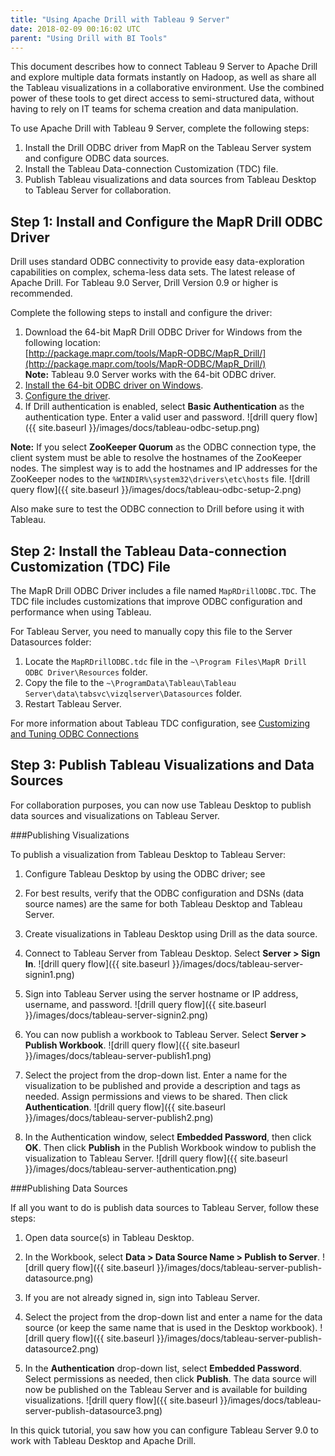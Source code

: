 ```yaml
---
title: "Using Apache Drill with Tableau 9 Server"
date: 2018-02-09 00:16:02 UTC
parent: "Using Drill with BI Tools"
---
```


This document describes how to connect Tableau 9 Server to Apache Drill and explore multiple data formats instantly on Hadoop, as well as share all the Tableau visualizations in a collaborative environment. Use the combined power of these tools to get direct access to semi-structured data, without having to rely on IT teams for schema creation and data manipulation. 

To use Apache Drill with Tableau 9 Server, complete the following steps: 

1.	Install the Drill ODBC driver from MapR on the Tableau Server system and configure ODBC data sources.
2.	Install the Tableau Data-connection Customization (TDC) file.
3.	Publish Tableau visualizations and data sources from Tableau Desktop to Tableau Server for collaboration.


## Step 1: Install and Configure the MapR Drill ODBC Driver 

Drill uses standard ODBC connectivity to provide easy data-exploration capabilities on complex, schema-less data sets. The latest release of Apache Drill. For Tableau 9.0 Server, Drill Version 0.9 or higher is recommended.

Complete the following steps to install and configure the driver:

1. Download the 64-bit MapR Drill ODBC Driver for Windows from the following location:<br> [http://package.mapr.com/tools/MapR-ODBC/MapR_Drill/](http://package.mapr.com/tools/MapR-ODBC/MapR_Drill/)     
**Note:** Tableau 9.0 Server works with the 64-bit ODBC driver.
2. [Install the 64-bit ODBC driver on Windows]({{site.baseurl}}/docs/installing-the-driver-on-windows/).
3. [Configure the driver]({{site.baseurl}}/docs/configuring-odbc-on-windows/).
4. If Drill authentication is enabled, select **Basic Authentication** as the authentication type. Enter a valid user and password. ![drill query flow]({{ site.baseurl }}/images/docs/tableau-odbc-setup.png)

**Note:** If you select **ZooKeeper Quorum** as the ODBC connection type, the client system must be able to resolve the hostnames of the ZooKeeper nodes. The simplest way is to add the hostnames and IP addresses for the ZooKeeper nodes to the `%WINDIR%\system32\drivers\etc\hosts` file. ![drill query flow]({{ site.baseurl }}/images/docs/tableau-odbc-setup-2.png)

Also make sure to test the ODBC connection to Drill before using it with Tableau.



## Step 2: Install the Tableau Data-connection Customization (TDC) File

The MapR Drill ODBC Driver includes a file named `MapRDrillODBC.TDC`. The TDC file includes customizations that improve ODBC configuration and performance when using Tableau.

For Tableau Server, you need to manually copy this file to the Server Datasources folder:
1.	Locate the `MapRDrillODBC.tdc` file in the `~\Program Files\MapR Drill ODBC Driver\Resources` folder.
2.	Copy the file to the `~\ProgramData\Tableau\Tableau Server\data\tabsvc\vizqlserver\Datasources` folder.
3.	Restart Tableau Server.

For more information about Tableau TDC configuration, see [Customizing and Tuning ODBC Connections](http://kb.tableau.com/articles/knowledgebase/customizing-odbc-connections)



## Step 3: Publish Tableau Visualizations and Data Sources

For collaboration purposes, you can now use Tableau Desktop to publish data sources and visualizations on Tableau Server.

###Publishing Visualizations

To publish a visualization from Tableau Desktop to Tableau Server:

1. Configure Tableau Desktop by using the ODBC driver; see []()

2. For best results, verify that the ODBC configuration and DSNs (data source names) are the same for both Tableau Desktop and Tableau Server.

3. Create visualizations in Tableau Desktop using Drill as the data source.

4. Connect to Tableau Server from Tableau Desktop. Select **Server > Sign In**. ![drill query flow]({{ site.baseurl }}/images/docs/tableau-server-signin1.png)

5. Sign into Tableau Server using the server hostname or IP address, username, and password. ![drill query flow]({{ site.baseurl }}/images/docs/tableau-server-signin2.png)

6. You can now publish a workbook to Tableau Server. Select **Server > Publish Workbook**. ![drill query flow]({{ site.baseurl }}/images/docs/tableau-server-publish1.png)

7. Select the project from the drop-down list. Enter a name for the visualization to be published and provide a description and tags as needed. Assign permissions and views to be shared. Then click **Authentication**. ![drill query flow]({{ site.baseurl }}/images/docs/tableau-server-publish2.png)

8. In the Authentication window, select **Embedded Password**, then click **OK**. Then click **Publish** in the Publish Workbook window to publish the visualization to Tableau Server. ![drill query flow]({{ site.baseurl }}/images/docs/tableau-server-authentication.png)

###Publishing Data Sources

If all you want to do is publish data sources to Tableau Server, follow these steps:
1.	Open data source(s) in Tableau Desktop.
2.	In the Workbook, select **Data > Data Source Name > Publish to Server**. ![drill query flow]({{ site.baseurl }}/images/docs/tableau-server-publish-datasource.png)

3.	If you are not already signed in, sign into Tableau Server.
4.	Select the project from the drop-down list and enter a name for the data source (or keep the same name that is used in the Desktop workbook). ![drill query flow]({{ site.baseurl }}/images/docs/tableau-server-publish-datasource2.png)

5.	In the **Authentication** drop-down list, select **Embedded Password**. Select permissions as needed, then click **Publish**. The data source will now be published on the Tableau Server and is available for building visualizations. ![drill query flow]({{ site.baseurl }}/images/docs/tableau-server-publish-datasource3.png)


In this quick tutorial, you saw how you can configure Tableau Server 9.0 to work with Tableau Desktop and Apache Drill. 

